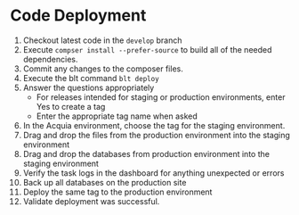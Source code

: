 # Code Deployment

1. Checkout latest code in the `develop` branch
1. Execute `compser install --prefer-source` to build all of the needed dependencies.
1. Commit any changes to the composer files.
1. Execute the blt command `blt deploy`
1. Answer the questions appropriately
   * For releases intended for staging or production environments, enter Yes to create a tag
   * Enter the appropriate tag name when asked
1. In the Acquia environment, choose the tag for the staging environment.
1. Drag and drop the files from the production environment into the staging environment
1. Drag and drop the databases from production environment into the staging environment
1. Verify the task logs in the dashboard for anything unexpected or errors
1. Back up all databases on the production site
1. Deploy the same tag to the production environment
1. Validate deployment was successful.

